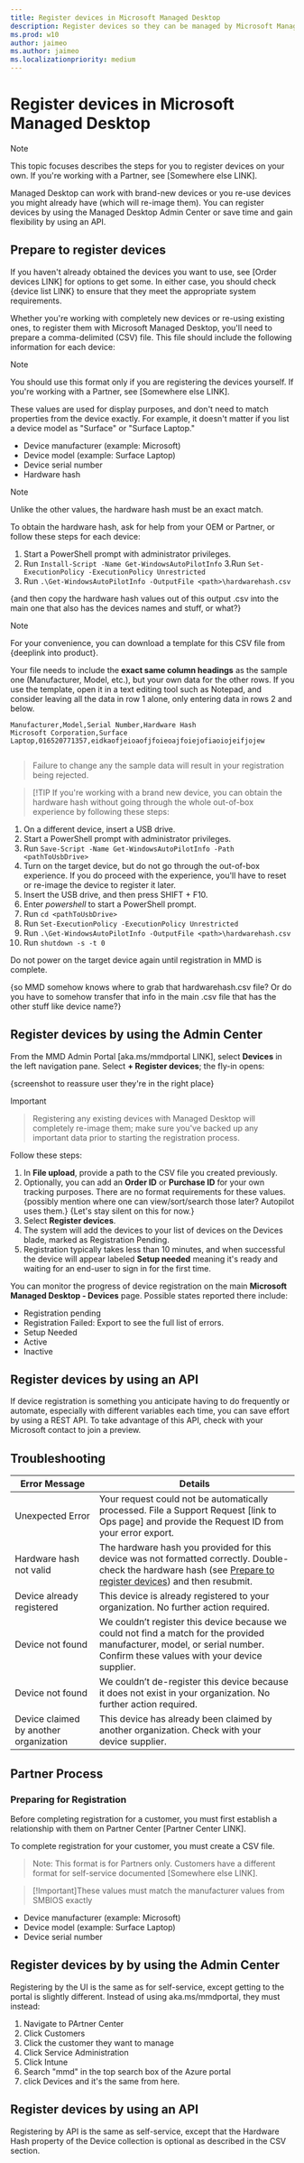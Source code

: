 ```yaml
---
title: Register devices in Microsoft Managed Desktop
description: Register devices so they can be managed by Microsoft Managed Desktop
ms.prod: w10
author: jaimeo
ms.author: jaimeo
ms.localizationpriority: medium
---
```


# Register devices in Microsoft Managed Desktop

[//]: # (This draft version topic focuses on the self-service option--how different is the partner thing?)


>[!NOTE]
>This topic focuses describes the steps for you to register devices on your own. If you're working with a Partner, see [Somewhere else LINK].

Managed Desktop can work with brand-new devices or you re-use devices you might already have (which will re-image them). You can register devices by using the Managed Desktop Admin Center or save time and gain flexibility by using an API.


## Prepare to register devices

If you haven't already obtained the devices you want to use, see [Order devices LINK] for options to get some. In either case, you should check {device list LINK} to ensure that they meet the appropriate system requirements.

Whether you're working with completely new devices or re-using existing ones, to register them with Microsoft Managed Desktop, you'll need to prepare a comma-delimited (CSV) file. This file should include the following information for each device:

>[!NOTE]
>You should use this format only if you are registering the devices yourself. If you're working with a Partner, see [Somewhere else LINK].

[//]: # (I see a mention in the Word outline of this CSV file being different depending on the "actor"--can you clarify?)
[//]: # (Pretty different - the fields for Manufacturer, Model, and Serial have to be EXACT matches, and Hardware Hash is not required at all.)

These values are used for display purposes, and don't need to match properties from the device exactly. For example, it doesn't matter if you list a device model as "Surface" or "Surface Laptop."

- Device manufacturer (example: Microsoft) 
- Device model (example: Surface Laptop)
- Device serial number
- Hardware hash

>[!NOTE]
>Unlike the other values, the hardware hash must be an exact match.

To obtain the hardware hash, ask for help from your OEM or Partner, or follow these steps for each device:

1. Start a PowerShell prompt with administrator privileges.
2. Run `Install-Script -Name Get-WindowsAutoPilotInfo`
3.Run `Set-ExecutionPolicy -ExecutionPolicy Unrestricted`
4. Run `.\Get-WindowsAutoPilotInfo -OutputFile <path>\hardwarehash.csv`

{and then copy the hardware hash values out of this output .csv into the main one that also has the devices names and stuff, or what?}

>[!NOTE]
>For your convenience, you can download a template for this CSV file from {deeplink into product}.

Your file needs to include the **exact same column headings** as the sample one (Manufacturer, Model, etc.), but your own data for the other rows. If you use the template, open it in a text editing tool such as Notepad, and consider leaving all the data in row 1 alone, only entering data in rows 2 and below. 
    
  ```
 Manufacturer,Model,Serial Number,Hardware Hash
  Microsoft Corporation,Surface Laptop,016520771357,eidkaofjeioaofjfoieoajfoiejofiaoiojeifjojew
  
  
  ```
>Failure to change any the sample data will result in your registration being rejected.   

>[!TIP
>If you're working with a brand new device, you can obtain the hardware hash without going through the whole out-of-box experience by following these steps:

1. On a different device, insert a USB drive.
2. Start a PowerShell prompt with administrator privileges.
3. Run `Save-Script -Name Get-WindowsAutoPilotInfo -Path <pathToUsbDrive>`
4. Turn on the target device, but do not go through the out-of-box experience. If you do proceed with the experience, you'll have to reset or re-image the device to register it later.
5. Insert the USB drive, and then press SHIFT + F10.
7. Enter *powershell* to start a PowerShell prompt.
8. Run `cd <pathToUsbDrive>`
9. Run `Set-ExecutionPolicy -ExecutionPolicy Unrestricted`
10. Run `.\Get-WindowsAutoPilotInfo -OutputFile <path>\hardwarehash.csv`
11. Run `shutdown -s -t 0`

Do not power on the target device again until registration in MMD is complete.

{so MMD somehow knows where to grab that hardwarehash.csv file? Or do you have to somehow transfer that info in the main .csv file that has the other stuff like device name?}



[//]: # (do the devices themselves need any kind of prep or settings? Firewall things? Diag data turned on? Or do they only need to be powered on and on the network? Any other network settings, domain, NAT, or whatever?)
[//]: # (Nope! We make it easy.)

## Register devices by using the Admin Center

From the MMD Admin Portal [aka.ms/mmdportal LINK], select **Devices** in the left navigation pane. Select **+ Register devices**; the fly-in opens:

{screenshot to reassure user they're in the right place}

>[!IMPORTANT]

[//]: # (Sadly this isn't true. We can remove this note - but leaving it now until we have a chance to chat about it.)

>Registering any existing devices with Managed Desktop will completely re-image them; make sure you've backed up any important data prior to starting the registration process.


Follow these steps:

1. In **File upload**, provide a path to the CSV file you created previously.
2. Optionally, you can add an **Order ID** or **Purchase ID** for your own tracking purposes. There are no format requirements for these values. {possibly mention where one can view/sort/search those later? Autopilot uses them.} {Let's stay silent on this for now.}
3. Select **Register devices**.
4. The system will add the devices to your list of devices on the Devices blade, marked as Registration Pending.
5. Registration typically takes less than 10 minutes, and when successful the device will appear labeled **Setup needed** meaning it's ready and waiting for an end-user to sign in for the first time.

[//]: # (Can we offer any kind of estimate of how long to expect this to take?)
[//]: # (I Like this idea. Added something above.)
[//]: # (depends on the # of devices?)

You can monitor the progress of device registration on the main **Microsoft Managed Desktop - Devices** page. Possible states reported there include:

[//]: # (possible screenshot highlighting where the status is shown)
[//]: # (maybe better as a table so we can explain what the states mean)

- Registration pending
- Registration Failed: Export to see the full list of errors.
- Setup Needed
- Active
- Inactive


## Register devices by using an API

[//]: # (what it's good for - more for repeatability/flexibility rather than # of devices} - This is a great way of phrasing it. It helps if you have to complete many separate registrations, but if you just do one big batch of 10,000, the UI is just as good. It's really meant for automation and Partners than for Customers.) 
[//]: # (what language or framework or whatever is it? - It's a REST API, and we have a C# sample app to help them get started.) 
[//]: # (where to obtain - We decided to self-publish as an Alpha release. This should read something like "ask for help from your microsoft contract to get added to the preview.")

If device registration is something you anticipate having to do frequently or automate, especially with different variables each time, you can save effort by using a REST API. To take advantage of this API, check with your Microsoft contact to join a preview.



## Troubleshooting

[//]: # (kinda depends on how much ends up being needed here. If very little, could go in the same section as table listing progress/outcomes. If more, its own section here. If a lot more, we can make a separate topic for it)

| Error Message | Details |
| ---  | ---  |
| Unexpected Error | Your request could not be automatically processed. File a Support Request [link to Ops page] and provide the Request ID from your error export. |
| Hardware hash not valid | The hardware hash you provided for this device was not formatted correctly. Double-check the hardware hash (see [Prepare to register devices](#prepare-to-register-devices)) and then resubmit. |
| Device already registered | This device is already registered to your organization. No further action required. |
| Device not found | We couldn’t register this device because we could not find a match for the provided manufacturer, model, or serial number. Confirm these values with your device supplier. |
| Device not found | We couldn’t de-register this device because it does not exist in your organization. No further action required. |
| Device claimed by another organization | This device has already been claimed by another organization. Check with your device supplier. |


[//]: # (A few notes/questions: we can't use HTML tables. We don't say "please" except in very particular circumstances. Would it be possible to change "Invalid hardware hash" to "Hardware hash not valid"? [we avoid "invalid"]. Earlier we heavily implied that the man./model didn't have to match exactly, but here it seems it'll throw an error if not...so what's the story there? Is "de-register" a typo--i.e., should it be "register?" Or is there some kind of de-registration action that we just haven't discussed yet? Oh, do we explain anywhere how to export errors, since we ask for that in the first row of the table?)


[//]: # (I'll break out this partner stuff into its own topic as soon as I figure out how to do that through this editing method--I haven't edited anything below this point just yet either.)
## Partner Process

### Preparing for Registration 
Before completing registration for a customer, you must first establish a relationship with them on Partner Center [Partner Center LINK].

To complete registration for your customer, you must create a CSV file.
>Note: This format is for Partners only. Customers have a different format for self-service documented [Somewhere else LINK].

>[!Important]These values must match the manufacturer values from SMBIOS exactly
- Device manufacturer (example: Microsoft) 
- Device model (example: Surface Laptop)
- Device serial number

[//]: # (hang on--how come the values have to match exactly here, but it doesn't matter with the self-service process??)

## Register devices by by using the Admin Center
Registering by the UI is the same as for self-service, except getting to the portal is slightly different. Instead of using aka.ms/mmdportal, they must instead:
1. Navigate to PArtner Center
2. Click Customers
3. Click the customer they want to manage
4. Click Service Administration
5. Click Intune
6. Search "mmd" in the top search box of the Azure portal
7. click Devices and it's the same from here.

## Register devices by using an API
Registering by API is the same as self-service, except that the Hardware Hash property of the Device collection is optional as described in the CSV section. 
